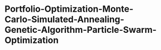 # Portfolio-Optimization-Monte-Carlo-Simulated-Annealing-Genetic-Algorithm-Particle-Swarm-Optimization